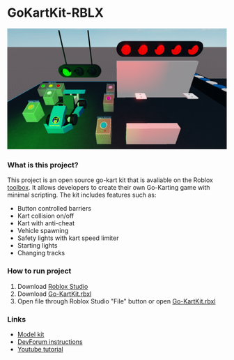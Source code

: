 # GoKartKit-RBLX

![Kit Image](Images/KitImage.png)

### What is this project?
This project is an open source go-kart kit that is avaliable on the Roblox [toolbox](https://www.roblox.com/library/3719396356/Yar890-Studio-Racing-Kit-ALPHA). It allows developers to create their own Go-Karting game with minimal scripting. The kit includes features such as:
* Button controlled barriers
* Kart collision on/off
* Kart with anti-cheat
* Vehicle spawning
* Safety lights with kart speed limiter
* Starting lights
* Changing tracks


### How to run project
1. Download [Roblox Studio](https://www.roblox.com/create)
2. Download [Go-KartKit.rbxl](Go-KartKit.rbxl)
3. Open file through Roblox Studio "File" button or open [Go-KartKit.rbxl](Go-KartKit.rbxl)


### Links
* [Model kit](https://www.roblox.com/library/3719396356/Yar890-Studio-Racing-Kit-ALPHA) <br/>
* [DevForum instructions](https://devforum.roblox.com/t/yar890-studio-racing-kit-instructions/741217) <br/>
* [Youtube tutorial](https://www.youtube.com/watch?v=HJhDu9wpGzY) <br/>
